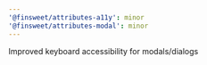 ```yaml
---
'@finsweet/attributes-a11y': minor
'@finsweet/attributes-modal': minor
---
```


Improved keyboard accessibility for modals/dialogs
